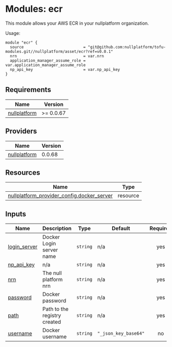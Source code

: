 

# Modules: ecr

This module allows your AWS ECR in your nullplatform organization.

Usage:


```
module "ecr" {
  source                          = "git@github.com:nullplatform/tofu-modules.git//nullplatform/asset/ecr?ref=v0.0.1"
  nrn                             = var.nrn
  application_manager_assume_role = var.application_manager_assume_role
  np_api_key                      = var.np_api_key
}
```
<!-- BEGIN_TF_DOCS -->
## Requirements

| Name | Version |
|------|---------|
| <a name="requirement_nullplatform"></a> [nullplatform](#requirement\_nullplatform) | >= 0.0.67 |

## Providers

| Name | Version |
|------|---------|
| <a name="provider_nullplatform"></a> [nullplatform](#provider\_nullplatform) | 0.0.68 |

## Resources

| Name | Type |
|------|------|
| [nullplatform_provider_config.docker_server](https://registry.terraform.io/providers/nullplatform/nullplatform/latest/docs/resources/provider_config) | resource |

## Inputs

| Name | Description | Type | Default | Required |
|------|-------------|------|---------|:--------:|
| <a name="input_login_server"></a> [login\_server](#input\_login\_server) | Docker Login server name | `string` | n/a | yes |
| <a name="input_np_api_key"></a> [np\_api\_key](#input\_np\_api\_key) | n/a | `string` | n/a | yes |
| <a name="input_nrn"></a> [nrn](#input\_nrn) | The null platform nrn | `string` | n/a | yes |
| <a name="input_password"></a> [password](#input\_password) | Docker password | `string` | n/a | yes |
| <a name="input_path"></a> [path](#input\_path) | Path to the registry created | `string` | n/a | yes |
| <a name="input_username"></a> [username](#input\_username) | Docker username | `string` | `"_json_key_base64"` | no |
<!-- END_TF_DOCS -->